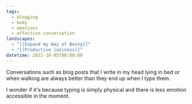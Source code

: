 ```yaml
---
tags:
  - blogging
  - body
  - emotions
  - effective-conversation
landscapes:
  - "[[Expand my Way of Being]]"
  - "[[Productive laziness]]"
datetime: 2022-10-05T00:00:00
---
```

Conversations such as blog posts that I write in my head lying in bed or when walking are always better than they end up when I type them.

I wonder if it's because typing is simply physical and there is less emotion accessible in the moment.